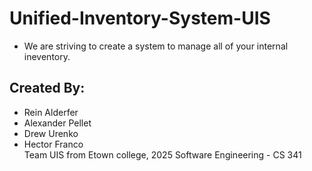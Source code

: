 # Unified-Inventory-System-UIS

- We are striving to create a system to manage all of your internal ineventory.

## Created By:
- Rein Alderfer
- Alexander Pellet
- Drew Urenko
- Hector Franco  
Team UIS from Etown college, 2025 Software Engineering - CS 341

